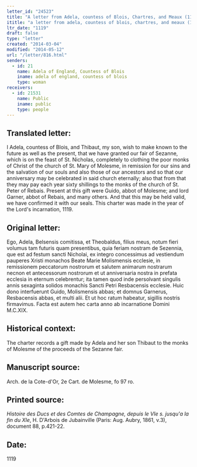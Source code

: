 ```yaml
---
letter_id: "24523"
title: "A letter from Adela, countess of Blois, Chartres, and Meaux (1119)"
ititle: "a letter from adela, countess of blois, chartres, and meaux (1119)"
ltr_date: "1119"
draft: false
type: "letter"
created: "2014-03-04"
modified: "2014-05-12"
url: "/letter/816.html"
senders:
  - id: 21
    name: Adela of England, Countess of Blois
    iname: adela of england, countess of blois
    type: woman
receivers:
  - id: 21531
    name: Public
    iname: public
    type: people
---
```

<h2> Translated letter:</h2>I Adela, countess of Blois, and Thibaut, my son, wish to make known to the future as well as the present, that we have granted our fair of Sezanne, which is on the feast of St. Nicholas, completely to clothing the poor monks of Christ of the church of St. Mary of Molesme, in remission for our sins and the salvation of our souls and also those of our ancestors and so that our anniversary may be celebrated in said church eternally; also that from that they may pay each year sixty shillings to the monks of the church of St. Peter of Rebais.
Present at this gift were Guido, abbot of Molesme; and lord Garner, abbot of Rebais, and many others.  And that this may be held valid, we have confirmed it with our seals.
This charter was made in the year of the Lord's incarnation, 1119.
<h2 class="mt-4"> Original letter:</h2>Ego, Adela, Belsensis comitissa, et Theobaldus, filius meus, notum fieri volumus tam futuris quam presentibus, quia feriam nostram de Sezennia, que est ad festum sancti Nicholai, ex integro concessimus ad vestiendum pauperes Xristi monachos Beate Marie Molismensis ecclesie, in remissionem peccatorum nostrorum et salutem animarum nostrarum necnon et antecessorum nostrorum et ut anniversaria nostra in prefata ecclesia in eternum celebrentur; ita tamen quod inde persolvant singulis annis sexaginta solidos monachis Sancti Petri Resbacensis ecclesie.
Huic dono interfuerunt Guido, Molismensis abbas; et domnus Garnerus, Resbacensis abbas, et multi alii.  Et ut hoc ratum habeatur, sigillis nostris firmavimus.
Facta est autem hec carta anno ab incarnatione Domini M.C.XIX.
<h2 class="mt-4"> Historical context:</h2>The charter records a gift made by Adela and her son Thibaut to the monks of Molesme of the proceeds of the Sezanne fair.
<h2 class="mt-4"> Manuscript source:</h2>Arch. de la Cote-d'Or, 2e Cart. de Molesme, fo 97 ro.
<h2 class="mt-4"> Printed source:</h2><p><em>Histoire des Ducs et des Comtes de Champagne, depuis le VIe s. jusqu'a la fin du XIe</em>, H. D'Arbois de Jubainville (Paris: Aug. Aubry, 1861, v.3), document 88, p.421-22.</p><h2 class="mt-4"> Date:</h2>1119
